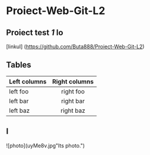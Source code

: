 # Proiect-Web-Git-L2 
## Proiect test *1* **lo**
[linkul] (https://github.com/Buta888/Proiect-Web-Git-L2)

## Tables

| Left columns  | Right columns |
| ------------- |:-------------:|
| left foo      | right foo     |
| left bar      | right bar     |
| left baz      | right baz     |

## I

![photo](uyMe8v.jpg"Its photo.")


